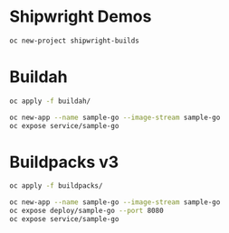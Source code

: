 #  Shipwright Demos

```bash
oc new-project shipwright-builds
```

# Buildah

```bash
oc apply -f buildah/

oc new-app --name sample-go --image-stream sample-go
oc expose service/sample-go
```

# Buildpacks v3

```bash
oc apply -f buildpacks/

oc new-app --name sample-go --image-stream sample-go
oc expose deploy/sample-go --port 8080
oc expose service/sample-go
```
